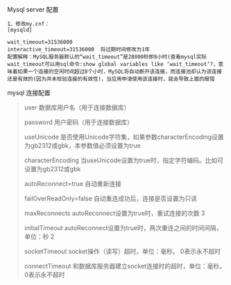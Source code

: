 Mysql server 配置

```
1、修改my.cnf：
[mysqld]

wait_timeout=31536000        
interactive_timeout=31536000  将过期时间修改为1年 
配置解释：MySQL服务器默认的“wait_timeout”是28800秒即8小时(查看mysql实际wait_timeout可以用sql命令:show global variables like ‘wait_timeout’?，意味着如果一个连接的空闲时间超过8个小时，MySQL将自动断开该连接，而连接池却认为该连接还是有效的(因为并未校验连接的有效性)，当应用申请使用该连接时，就会导致上面的报错

```

mysql 连接配置

> user 数据库用户名（用于连接数据库）
>
> password 用户密码（用于连接数据库）
>
> useUnicode 是否使用Unicode字符集，如果参数characterEncoding设置为gb2312或gbk，本参数值必须设置为true
>
> characterEncoding 当useUnicode设置为true时，指定字符编码。比如可设置为gb2312或gbk
>
> autoReconnect=true 自动重新连接
>
> failOverReadOnly=false   自动重连成功后，连接是否设置为只读
>
> maxReconnects autoReconnect设置为true时，重试连接的次数 3
>
> initialTimeout autoReconnect设置为true时，两次重连之间的时间间隔，单位：秒 2
>
> socketTimeout socket操作（读写）超时，单位：毫秒。 0表示永不超时
>
> connectTimeout 和数据库服务器建立socket连接时的超时，单位：毫秒。 0表示永不超时

